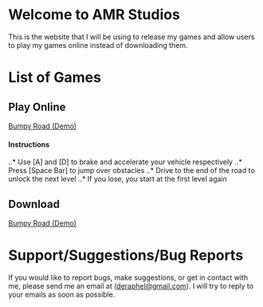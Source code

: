 # Welcome to AMR Studios

This is the website that I will be using to release my games and allow users to play my games online instead of downloading them.

# List of Games

## Play Online
[Bumpy Road (Demo)](http://deraphel.github.io/bumpyroad)

#### Instructions
..* Use [A] and [D] to brake and accelerate your vehicle respectively
..* Press [Space Bar] to jump over obstacles
..* Drive to the end of the road to unlock the next level
..* If you lose, you start at the first level again

## Download
[Bumpy Road (Demo)](http://deraphel.github.io/bumpyroad)

# Support/Suggestions/Bug Reports

If you would like to report bugs, make suggestions, or get in contact with me, please send me an email at (deraphel@gmail.com). I will try to reply to your emails as soon as possible.
